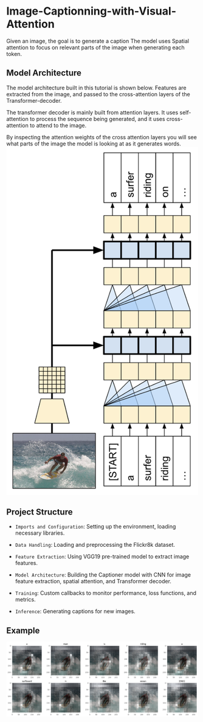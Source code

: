 # Image-Captionning-with-Visual-Attention
Given an image, the goal is to generate a caption 
The model uses Spatial attention to focus on relevant parts of the image when generating each token.

## Model Architecture
The model architecture built in this tutorial is shown below.
Features are extracted from the image, and passed to the cross-attention layers of the Transformer-decoder.

The transformer decoder is mainly built from attention layers. It uses self-attention to process the sequence being generated, and it uses cross-attention to attend to the image.

By inspecting the attention weights of the cross attention layers you will see what parts of the image the model is looking at as it generates words.</br>
![Architecture](images/model.png)

## Project Structure
 * `Imports and Configuration`: Setting up the environment, loading necessary libraries.

 * `Data Handling`: Loading and preprocessing the Flickr8k dataset.

 * `Feature Extraction`: Using VGG19 pre-trained model to extract image features.

 * `Model Architecture`: Building the Captioner model with CNN for image feature extraction, spatial attention, and Transformer decoder.

 * `Training`: Custom callbacks to monitor performance, loss functions, and metrics.

 * `Inference`: Generating captions for new images.

## Example
![Gen](images/generate.png)
